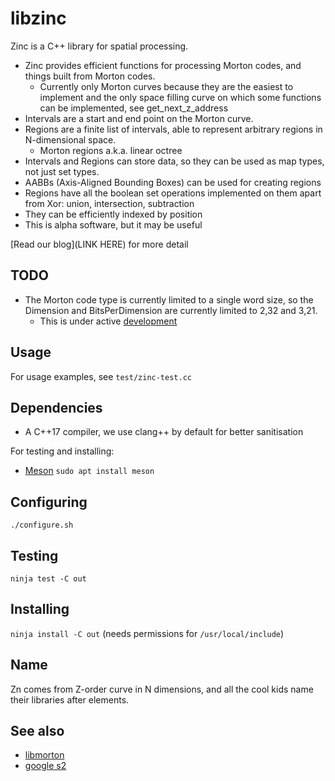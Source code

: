 # libzinc

Zinc is a C++ library for spatial processing.
 - Zinc provides efficient functions for processing Morton codes, and things built from Morton codes.
   - Currently only Morton curves because they are the easiest to implement and the only space filling curve on which some functions can be implemented, see get_next_z_address
 - Intervals are a start and end point on the Morton curve.
 - Regions are a finite list of intervals, able to represent arbitrary regions in N-dimensional space.
   - Morton regions a.k.a. linear octree
 - Intervals and Regions can store data, so they can be used as map types, not just set types.
 - AABBs (Axis-Aligned Bounding Boxes) can be used for creating regions
 - Regions have all the boolean set operations implemented on them apart from Xor: union, intersection, subtraction
 - They can be efficiently indexed by position
 - This is alpha software, but it may be useful

[Read our blog](LINK HERE) for more detail

## TODO

 - The Morton code type is currently limited to a single word size, so the Dimension and BitsPerDimension are currently limited to 2,32 and 3,21.
   - This is under active [development](https://github.com/paddygord/bitarray)

## Usage

For usage examples, see `test/zinc-test.cc`

## Dependencies

 - A C++17 compiler, we use clang++ by default for better sanitisation

For testing and installing:
 - [Meson](https://mesonbuild.com/) `sudo apt install meson`

## Configuring

`./configure.sh`

## Testing

`ninja test -C out`

## Installing

`ninja install -C out` (needs permissions for `/usr/local/include`)

## Name

Zn comes from Z-order curve in N dimensions, and all the cool kids name their libraries after elements.

## See also

 - [libmorton](https://github.com/Forceflow/libmorton)
 - [google s2](https://github.com/google/s2geometry)
